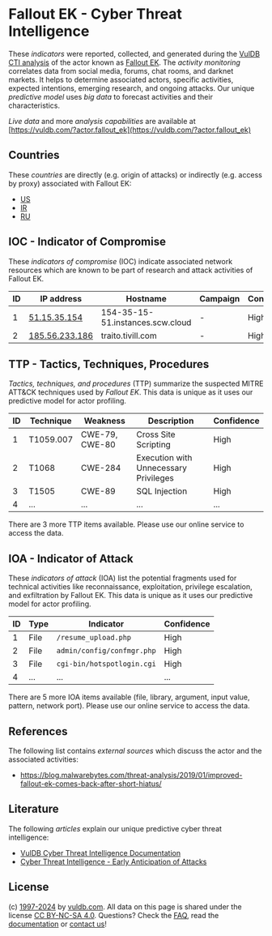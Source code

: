 # Fallout EK - Cyber Threat Intelligence

These _indicators_ were reported, collected, and generated during the [VulDB CTI analysis](https://vuldb.com/?kb.cti) of the actor known as [Fallout EK](https://vuldb.com/?actor.fallout_ek). The _activity monitoring_ correlates data from social media, forums, chat rooms, and darknet markets. It helps to determine associated actors, specific activities, expected intentions, emerging research, and ongoing attacks. Our unique _predictive model_ uses _big data_ to forecast activities and their characteristics.

_Live data_ and more _analysis capabilities_ are available at [https://vuldb.com/?actor.fallout_ek](https://vuldb.com/?actor.fallout_ek)

## Countries

These _countries_ are directly (e.g. origin of attacks) or indirectly (e.g. access by proxy) associated with Fallout EK:

* [US](https://vuldb.com/?country.us)
* [IR](https://vuldb.com/?country.ir)
* [RU](https://vuldb.com/?country.ru)

## IOC - Indicator of Compromise

These _indicators of compromise_ (IOC) indicate associated network resources which are known to be part of research and attack activities of Fallout EK.

ID | IP address | Hostname | Campaign | Confidence
-- | ---------- | -------- | -------- | ----------
1 | [51.15.35.154](https://vuldb.com/?ip.51.15.35.154) | 154-35-15-51.instances.scw.cloud | - | High
2 | [185.56.233.186](https://vuldb.com/?ip.185.56.233.186) | traito.tivill.com | - | High

## TTP - Tactics, Techniques, Procedures

_Tactics, techniques, and procedures_ (TTP) summarize the suspected MITRE ATT&CK techniques used by _Fallout EK_. This data is unique as it uses our predictive model for actor profiling.

ID | Technique | Weakness | Description | Confidence
-- | --------- | -------- | ----------- | ----------
1 | T1059.007 | CWE-79, CWE-80 | Cross Site Scripting | High
2 | T1068 | CWE-284 | Execution with Unnecessary Privileges | High
3 | T1505 | CWE-89 | SQL Injection | High
4 | ... | ... | ... | ...

There are 3 more TTP items available. Please use our online service to access the data.

## IOA - Indicator of Attack

These _indicators of attack_ (IOA) list the potential fragments used for technical activities like reconnaissance, exploitation, privilege escalation, and exfiltration by Fallout EK. This data is unique as it uses our predictive model for actor profiling.

ID | Type | Indicator | Confidence
-- | ---- | --------- | ----------
1 | File | `/resume_upload.php` | High
2 | File | `admin/config/confmgr.php` | High
3 | File | `cgi-bin/hotspotlogin.cgi` | High
4 | ... | ... | ...

There are 5 more IOA items available (file, library, argument, input value, pattern, network port). Please use our online service to access the data.

## References

The following list contains _external sources_ which discuss the actor and the associated activities:

* https://blog.malwarebytes.com/threat-analysis/2019/01/improved-fallout-ek-comes-back-after-short-hiatus/

## Literature

The following _articles_ explain our unique predictive cyber threat intelligence:

* [VulDB Cyber Threat Intelligence Documentation](https://vuldb.com/?kb.cti)
* [Cyber Threat Intelligence - Early Anticipation of Attacks](https://www.scip.ch/en/?labs.20201022)

## License

(c) [1997-2024](https://vuldb.com/?kb.changelog) by [vuldb.com](https://vuldb.com/?kb.about). All data on this page is shared under the license [CC BY-NC-SA 4.0](https://creativecommons.org/licenses/by-nc-sa/4.0/). Questions? Check the [FAQ](https://vuldb.com/?kb.faq), read the [documentation](https://vuldb.com/?kb) or [contact us](https://vuldb.com/?contact)!
